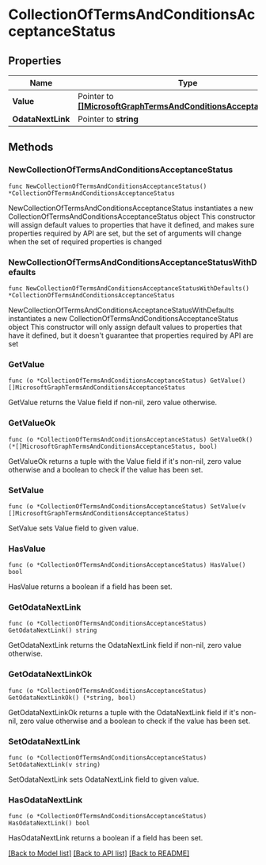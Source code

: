 # CollectionOfTermsAndConditionsAcceptanceStatus

## Properties

Name | Type | Description | Notes
------------ | ------------- | ------------- | -------------
**Value** | Pointer to [**[]MicrosoftGraphTermsAndConditionsAcceptanceStatus**](MicrosoftGraphTermsAndConditionsAcceptanceStatus.md) |  | [optional] 
**OdataNextLink** | Pointer to **string** |  | [optional] 

## Methods

### NewCollectionOfTermsAndConditionsAcceptanceStatus

`func NewCollectionOfTermsAndConditionsAcceptanceStatus() *CollectionOfTermsAndConditionsAcceptanceStatus`

NewCollectionOfTermsAndConditionsAcceptanceStatus instantiates a new CollectionOfTermsAndConditionsAcceptanceStatus object
This constructor will assign default values to properties that have it defined,
and makes sure properties required by API are set, but the set of arguments
will change when the set of required properties is changed

### NewCollectionOfTermsAndConditionsAcceptanceStatusWithDefaults

`func NewCollectionOfTermsAndConditionsAcceptanceStatusWithDefaults() *CollectionOfTermsAndConditionsAcceptanceStatus`

NewCollectionOfTermsAndConditionsAcceptanceStatusWithDefaults instantiates a new CollectionOfTermsAndConditionsAcceptanceStatus object
This constructor will only assign default values to properties that have it defined,
but it doesn't guarantee that properties required by API are set

### GetValue

`func (o *CollectionOfTermsAndConditionsAcceptanceStatus) GetValue() []MicrosoftGraphTermsAndConditionsAcceptanceStatus`

GetValue returns the Value field if non-nil, zero value otherwise.

### GetValueOk

`func (o *CollectionOfTermsAndConditionsAcceptanceStatus) GetValueOk() (*[]MicrosoftGraphTermsAndConditionsAcceptanceStatus, bool)`

GetValueOk returns a tuple with the Value field if it's non-nil, zero value otherwise
and a boolean to check if the value has been set.

### SetValue

`func (o *CollectionOfTermsAndConditionsAcceptanceStatus) SetValue(v []MicrosoftGraphTermsAndConditionsAcceptanceStatus)`

SetValue sets Value field to given value.

### HasValue

`func (o *CollectionOfTermsAndConditionsAcceptanceStatus) HasValue() bool`

HasValue returns a boolean if a field has been set.

### GetOdataNextLink

`func (o *CollectionOfTermsAndConditionsAcceptanceStatus) GetOdataNextLink() string`

GetOdataNextLink returns the OdataNextLink field if non-nil, zero value otherwise.

### GetOdataNextLinkOk

`func (o *CollectionOfTermsAndConditionsAcceptanceStatus) GetOdataNextLinkOk() (*string, bool)`

GetOdataNextLinkOk returns a tuple with the OdataNextLink field if it's non-nil, zero value otherwise
and a boolean to check if the value has been set.

### SetOdataNextLink

`func (o *CollectionOfTermsAndConditionsAcceptanceStatus) SetOdataNextLink(v string)`

SetOdataNextLink sets OdataNextLink field to given value.

### HasOdataNextLink

`func (o *CollectionOfTermsAndConditionsAcceptanceStatus) HasOdataNextLink() bool`

HasOdataNextLink returns a boolean if a field has been set.


[[Back to Model list]](../README.md#documentation-for-models) [[Back to API list]](../README.md#documentation-for-api-endpoints) [[Back to README]](../README.md)


